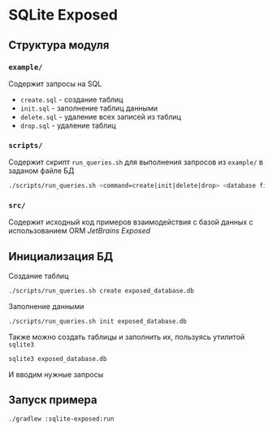 # SQLite Exposed

## Структура модуля

### `example/`

Содержит запросы на SQL

- `create.sql` - создание таблиц
- `init.sql` - заполнение таблиц данными
- `delete.sql` - удаление всех записей из таблиц
- `drop.sql` - удаление таблиц

### `scripts/`

Содержит скрипт `run_queries.sh` для выполнения запросов из `example/`
в заданом файле БД

```bash
./scripts/run_queries.sh <command=create|init|delete|drop> <database filename>
```

### `src/`

Содержит исходный код примеров взаимодействия с базой данных с использованием
ORM *JetBrains Exposed*

## Инициализация БД

Создание таблиц

```bash
./scripts/run_queries.sh create exposed_database.db
```

Заполнение данными

```bash
./scripts/run_queries.sh init exposed_database.db
```

Также можно создать таблицы и заполнить их, пользуясь
утилитой `sqlite3`

```bash
sqlite3 exposed_database.db
```

И вводим нужные запросы

## Запуск примера

```bash
./gradlew :sqlite-exposed:run
```
